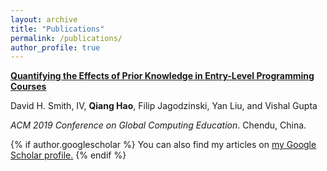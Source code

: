 ```yaml
---
layout: archive
title: "Publications"
permalink: /publications/
author_profile: true
---
```


[__Quantifying the Effects of Prior Knowledge in Entry-Level Programming Courses__](/publications/prior-cs-knowledge)

David H. Smith, IV, **Qiang Hao**, Filip Jagodzinski, Yan Liu, and Vishal Gupta

*ACM 2019 Conference on Global Computing Education*. Chendu, China.


{% if author.googlescholar %}
  You can also find my articles on <u><a href="{{author.googlescholar}}">my Google Scholar profile</a>.</u>
{% endif %}


<!-- {% include base_path %}

{% for post in site.publications reversed %}
  {% include archive-single.html %}
{% endfor %} -->
